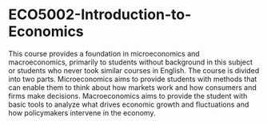 # ECO5002-Introduction-to-Economics
This course provides a foundation in microeconomics and macroeconomics, primarily to students without background in this subject or students who never took similar courses in English. The course is divided into two parts. Microeconomics aims to provide students with methods that can enable them to think about how markets work and how consumers and firms make decisions. Macroeconomics aims to provide the student with basic tools to analyze what drives economic growth and fluctuations and how policymakers intervene in the economy.
